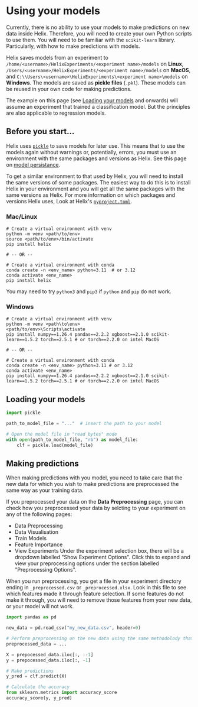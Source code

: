 # Using your models

Currently, there is no ability to use your models to make predictions on new data inside Helix. Therefore, you will need to create your own Python scripts to use them. You will need to be familiar with the `scikit-learn` library. Particularly, with how to make predictions with models.

Helix saves models from an experiment to `/home/<username>/HelixExperiments/<experiment name>/models` on **Linux**, `/Users/<username>/HelixExperiments/<experiment name>/models` on **MacOS**, and `C:\\Users\<username>\HelixExperiments\<experiment name>\models` on **Windows**. The models are saved as **pickle files** (`.pkl`). These models can be reused in your own code for making predictions.

The example on this page (see [Loading your models](#loading-your-models) and onwards) will assume an experiment that trained a classification model. But the principles are also applicable to regression models.

## Before you start...
Helix uses [`pickle`](https://docs.python.org/3/library/pickle.html) to save models for later use. This means that to use the models again without warnings or, potentially, errors, you must use an environment with the same packages and versions as Helix. See this page on [model persistance](https://scikit-learn.org/stable/model_persistence.html#model-persistence).

To get a similar environment to that used by Helix, you will need to install the same versions of some packages. The easiest way to do this is to install Helix in your environment and you will get all the same packages with the same versions as Helix. For more information on which packages and versions Helix uses, Look at Helix's [`pyproject.toml`](https://github.com/Biomaterials-for-Medical-Devices-AI/Helix/blob/main/pyproject.toml).

### Mac/Linux
```shell
# Create a virtual environment with venv
python -m venv <path/to/env>
source <path/to/env>/bin/activate
pip install helix

# -- OR --

# Create a virtual environment with conda
conda create -n <env_name> python=3.11  # or 3.12
conda activate <env_name>
pip install helix
```

You may need to try `python3` and `pip3` if `python` and `pip` do not work.

### Windows
```shell
# Create a virtual environment with venv
python -m venv <path\to\env>
<path/to/env>\Scripts\activate
pip install numpy==1.26.4 pandas==2.2.2 xgboost==2.1.0 scikit-learn==1.5.2 torch==2.5.1 # or torch==2.2.0 on intel MacOS

# -- OR --

# Create a virtual environment with conda
conda create -n <env_name> python=3.11 # or 3.12
conda activate <env_name>
pip install numpy==1.26.4 pandas==2.2.2 xgboost==2.1.0 scikit-learn==1.5.2 torch==2.5.1 # or torch==2.2.0 on intel MacOS
```

## Loading your models
```python
import pickle

path_to_model_file = "..."  # insert the path to your model

# Open the model file in "read bytes" mode
with open(path_to_model_file, "rb") as model_file:
    clf = pickle.load(model_file)
```

## Making predictions
When making predictions with you model, you need to take care that the new data for which you wish to make predictions are preprocessed the same way as your training data. 

If you preprocessed your data on the **Data Preprocessing** page, you can check how you preprocessed your data by selcting to your experiment on any of the following pages:
- Data Preprocessing
- Data Visualisation
- Train Models
- Feature Importance
- View Experiments
Under the experiment selection box, there will be a dropdown labelled "Show Experiment Options". Click this to expand and view your preprocessing options under the section labelled "Preprocessing Options".

When you run preprocessing, you get a file in your experiment directory ending in `_preprocessed.csv` or `_preprocessed.xlsx`. Look in this file to see which features made it through feature selection. If some features do not make it through, you will need to remove those features from your new data, or your model will not work.

```python
import pandas as pd

new_data = pd.read_csv("my_new_data.csv", header=0)

# Perform preprocessing on the new data using the same methodolody that you used to preprocess the training data in the original experiment.
preprocessed_data = ...

X = prepocessed_data.iloc[:, :-1]
y = prepocessed_data.iloc[:, -1]

# Make predictions
y_pred = clf.predict(X)

# Calculate the accuracy
from sklearn.metrics import accuracy_score
accuracy_score(y, y_pred)
```